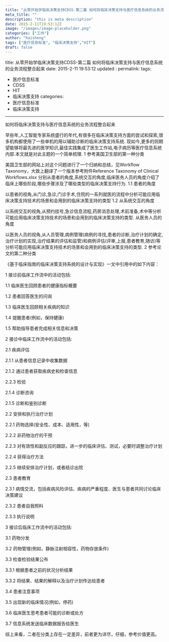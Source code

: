 ```yaml
---
title: "从零开始学临床决策支持CDSS-第二篇 如何将临床决策支持与医疗信息系统的业务流程整合起来"
meta_title: ""
description: "this is meta description"
date: 2015-2-11T19:53:12Z
image: "/images/image-placeholder.png"
categories: ["工作"]
author: "haisheng"
tags: ["医疗信息标准", "临床决策支持","HIT"]
draft: false
---
```


title:   从零开始学临床决策支持CDSS-第二篇 如何将临床决策支持与医疗信息系统的业务流程整合起来
date:   2015-2-11 19:53:12
updated	:
permalink:
tags:
- 医疗信息标准
- CDSS
- HIT
- 临床决策支持
categories:
- 医疗信息标准
- 临床决策支持

---
如何将临床决策支持与医疗信息系统的业务流程整合起来

早些年,人工智能专家系统盛行的年代,有很多在临床决策支持方面的尝试和探索,很多机构都使用了一些单机的用以辅助诊断的临床决策支持系统. 现如今,更多的则期望能够将最先进的医学知识,最佳实践集成了医生工作站,电子病历等医疗信息系统内部.本文就是对此主题的一个简单梳理.
1 参考美国卫生部的第一种分类

美国卫生部的网站上对这个问题进行了一个归纳和总结，见Workflow Taxonomy，大致上翻译了一个版本参考附件Reference Taxonomy of Clinical Workflows.xlsx 分别从患者的角度,系统交互的角度,临床医务人员的角度介绍了临床上哪些阶段,哪些步骤涉及了哪些类型的临床决策支持行为.
1.1 患者的角度

以患者的视角,从门诊,急诊,门诊手术,住院的一系列就医的流程中分析可能应用临床决策支持技术的场景和会用到的临床决策支持的类型
1.2 从系统交互的角度

以系统交互的视角,从预约挂号,急诊信息流程,药房消息处理,术前准备,术中等分析可能应用临床决策支持技术的场景和会用到的临床决策支持的类型.
从医务人员的角度

以医务人员的视角,从人员管理,病例管理(病例的寻找,患者的诊断,治疗计划的确定,治疗计划的实现,治疗结果的评估和监管)和病例评估(评审,上报,患者教育,随访)等分析可能应用临床决策支持技术的场景和会用到的临床决策支持的类型.
2 参考论文的第二种分类

《基于临床指南的临床决策支持系统的设计与实现》一文中引用中的如下内容：

1 接诊前临床工作流中的活动包括:

1.1 临床医生回顾患者的健康指标概要

1.2 患者回答医生的问询

1.3 临床医生回顾相关疾病的知识

1.4 提醒患者(例如，保持健康)

1.5 帮助指导患者完成相关信息和决策

2 接诊中临床工作流中的活动包括:

2.1 疾病评估

2.1.1 从患者信息记录中收集数据

2.1.2 通过患者获取疾病史和检查信息

2.2.3 检验

2.1.4 诊断咨询

2.1.5 诊断和鉴别诊断

2.2 安排和执行治疗计划

2.2.1 药物选择(安全性、成本、适用性，等)

2.2.2 非药物治疗的干预

2.2.3 对有效性和副反应的跟踪，进一步的临床评估、测试，必要时调整治疗计划

2.2.4 获得治疗方法

2.2.5 继续安排治疗计划，或者结诊出院

2.3 患者教育

2.3.1 病情交流，包括疾病风险评估、疾病的严重程度、医生与患者共同讨论临床决策建议

2.3.2 患者自我照料

2.3.3 执行说明

3 接诊后临床工作流中的活动包括:

3.1 药物分发

3.2 药物管理(例如，静脉注射相容性，药物存放条件)

3.3 检查检验结果公布

3.3.1 根据患者之前的状况分析结果

3.3.2 将结果、结果的解释以及治疗计划传达给患者

3.4 患者注意事项

3.5 出现新的临床情况(例如，停药)

3.6 临床医生思考患者可能的诊断或处方

3.7 信息系统发送临床数据报告给医生

综上来看，二者在分类上存在一定差异，前者更为详尽，仔细，参考价值更高。

